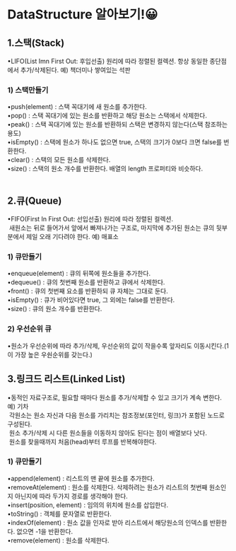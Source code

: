# DataStructure 알아보기!😀

<h2>1.스택(Stack)</h2>
•LIFO(List Imn First Out: 후입선출) 원리에 따라 정렬된 컬렉션. 항상 동일한 종단점에서 추가/삭제된다. 예) 책더미나 쌓여있는 석판
&nbsp;<h3>1) 스택만들기</h3>
•push(element) : 스택 꼭대기에 새 원소를 추가한다.<br/>
•pop() : 스택 꼭대기에 있는 원소를 반환하고 해당 원소는 스택에서 삭제한다.<br/>
•peak() : 스택 꼭대기에 있는 원소를 반환하되 스택은 변경하지 않는다(스택 참조하는 용도)<br/>
•isEmpty() : 스택에 원소가 하나도 없으면 true, 스택의 크기가 0보다 크면 false를 번환한다.<br/>
•clear() : 스택의 모든 원소를 삭제한다.<br/>
•size() : 스택의 원소 개수를 반환한다. 배열의 length 프로퍼티와 비슷하다. <br/>
<br/>
<h2>2.큐(Queue)</h2>
•FIFO(First In First Out: 선입선출) 원리에 따라 정렬된 컬렉션. <br/>&nbsp;새원소는 뒤로 들어가서 앞에서 빠져나가는 구조로, 마지막에 추가된 원소는 큐의 뒷부분에서 제일 오래 기다려야 한다. 예) 매표소
&nbsp;<h3>1) 큐만들기</h3>
•enqueue(element) : 큐의 뒤쪽에 원소들을 추가한다.<br/>
•dequeue() : 큐의 첫번째 원소를 반환하고 큐에서 삭제한다.<br/>
•front() : 큐의 첫번째 요소를 반환하되 큐 자체는 그대로 둔다.<br/>
•isEmpty() : 큐가 비어있다면 true, 그 외에는 false를 반환한다.<br/>
•size() : 큐의 원소 개수를 반환한다.
&nbsp;<h3>2) 우선순위 큐</h3>
•원소가 우선순위에 따라 추가/삭제, 우선순위의 값이 작을수록 앞자리도 이동시킨다.(1이 가장 높은 우숸순위를 갖는다.)
<br/>
<h2>3.링크드 리스트(Linked List)</h2>
•동적인 자료구조로, 필요할 때마다 원소를 추가/삭제할 수 있고 크기가 계속 변한다. 예) 기차<br/>
&nbsp;각원소는 원소 자신과 다음 원소를 가리치는 참조정보(포인터, 링크)가 포함된 노드로 구성된다.<br/>
&nbsp;원소 추가/삭제 시 다른 원소들을 이동하지 않아도 된다는 점이 배열보다 낫다.<br/>
&nbsp;원소를 찾을때까지 처음(head)부터 루프를 반복해야한다.
&nbsp;<h3>1) 큐만들기</h3>
•append(element) : 리스트의 맨 끝에 원소를 추가한다.<br/>
•removeAt(element) : 원소를 삭제한다. 삭제하려는 원소가 리스트의 첫번째 원소인지 아닌지에 따라 두가지 경로를 생각해야 한다.<br/>
•insert(position, element) : 임의의 위치에 원소를 삽입한다.<br/>
•toString() : 객체를 문자열로 반환한다.<br/>
•indexOf(element) : 원소 값을 인자로 받아 리스트에서 해당원소의 인덱스를 반환한다. 없으면 -1을 반환한다.<br/>
•remove(element) : 원소를 삭제한다.
